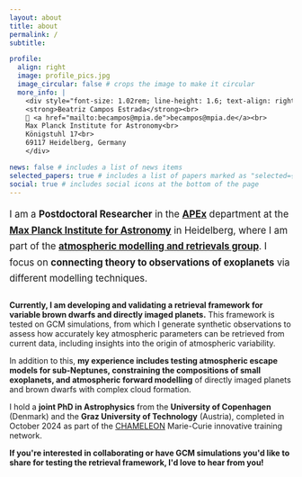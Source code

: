 ```yaml
---
layout: about
title: about
permalink: /
subtitle: 

profile:
  align: right
  image: profile_pics.jpg
  image_circular: false # crops the image to make it circular
  more_info: |
    <div style="font-size: 1.02rem; line-height: 1.6; text-align: right;">
    <strong>Beatriz Campos Estrada</strong><br>
    📧 <a href="mailto:becampos@mpia.de">becampos@mpia.de</a><br>
    Max Planck Institute for Astronomy<br>
    Königstuhl 17<br>
    69117 Heidelberg, Germany
    </div>

news: false # includes a list of news items
selected_papers: true # includes a list of papers marked as "selected={true}"
social: true # includes social icons at the bottom of the page
---
```

<div style="
  max-width: 62ch;
  margin-bottom: 1.5rem;
  font-size: 1.2em;
  line-height: 1.7;
  text-align: left;
">

I am a <strong>Postdoctoral Researcher</strong> in the <strong><a href="https://www.mpia.de/institute/scientific-departments/atmospheric-physics-of-exoplanets">APEx</a></strong> department at the <strong><a href="https://www.mpia.de/en">Max Planck Institute for Astronomy</a></strong> in Heidelberg, where I am part of the <strong><a href="https://www2.mpia-hd.mpg.de/~molliere/group/">atmospheric modelling and retrievals group</a></strong>. I focus on <strong>connecting theory to observations of exoplanets</strong> via different modelling techniques.<br>
</div>

<div style="
max-width: 62ch; 
text-align: left;
">
<p><strong>Currently, I am developing and validating a retrieval framework for variable brown dwarfs and directly imaged planets.</strong> This framework is tested on GCM simulations, from which I generate synthetic observations to assess how accurately key atmospheric parameters can be retrieved from current data, including insights into the origin of atmospheric variability. </p>

<p>In addition to this, <strong>my experience includes testing atmospheric escape models for sub-Neptunes, constraining the compositions of small exoplanets, and atmospheric forward modelling</strong> of directly imaged planets and brown dwarfs with complex cloud formation.</p>

<p>I hold a <strong>joint PhD in Astrophysics</strong> from the <strong>University of Copenhagen</strong> (Denmark) and the <strong>Graz University of Technology</strong> (Austria), completed in October 2024 as part of the <a href="https://chameleon.iwf.oeaw.ac.at/">CHAMELEON</a> Marie-Curie innovative training network. </p>

<p><strong>If you're interested in collaborating or have GCM simulations you'd like to share for testing the retrieval framework, I'd love to hear from you!</strong></p>
</div>


